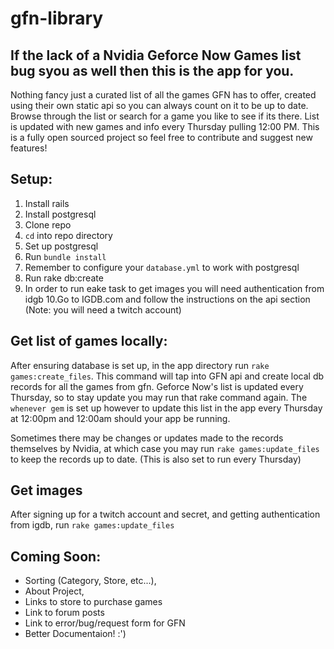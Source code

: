 # gfn-library
## If the lack of a Nvidia Geforce Now Games list bug syou as well then this is the app for you.

Nothing fancy just a curated list of all the games GFN has to offer, created using their own static api so you can always count on it to be up to date.
Browse through the list or search for a game you like to see if its there. List is updated with new games and info every Thursday pulling 12:00 PM.
This is a fully open sourced project so feel free to contribute and suggest new features!

## Setup: 
1. Install rails
2. Install postgresql
3. Clone repo
4. `cd` into repo directory
5. Set up postgresql
6. Run `bundle install` 
7. Remember to configure your `database.yml` to work with postgresql
8. Run rake db:create
9. In order to run eake task to get images you will need authentication from idgb
10.Go to IGDB.com and follow the instructions on the api section (Note: you will need a twitch account)

## Get list of games locally:
After ensuring database is set up, in the app directory run `rake games:create_files`.
This command will tap into GFN api and create local db records for all the games from gfn.
Geforce Now's list is updated every Thursday, so to stay update you may run that rake command again.
The `whenever gem` is set up however to update this list in the app every Thursday at 12:00pm and 12:00am should your app be running.

Sometimes there may be changes or updates made to the records themselves by Nvidia, at which case you may run `rake games:update_files` to keep
the records up to date. (This is also set to run every Thursday)

## Get images
After signing up for a twitch account and secret, and getting authentication from igdb, run `rake games:update_files`



## Coming Soon:

- Sorting (Category, Store, etc...), 
- About Project, 
- Links to store to purchase games
- Link to forum posts
- Link to error/bug/request form for GFN
- Better Documentaion! :')


 

